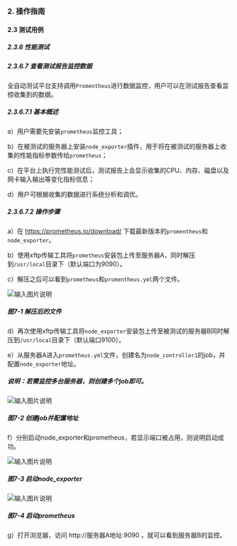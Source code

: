 ### 2. 操作指南

#### 2.3 测试用例

##### 2.3.6 性能测试

##### 2.3.6.7 查看测试报告监控数据

全自动测试平台支持调用` Promentheus `进行数据监控，用户可以在测试报告查看监控收集到的数据。

##### 2.3.6.7.1 基本概述

a）用户需要先安装` prometheus `监控工具；

b）在被测试的服务器上安装` node_exporter `插件，用于将在被测试的服务器上收集的性能指标参数传给` prometheus `；

c）在平台上执行完性能测试后，测试报告上会显示收集的CPU、内存、磁盘以及网卡输入输出等变化指标信息；

d）用户可根据收集的数据进行系统分析和调优。

##### 2.3.6.7.2 操作步骤

a）在 https://prometheus.io/download/ 下载最新版本的` promentheus `和` node_exporter `。

b）使用xftp传输工具将` prometheus `安装包上传至服务器A，同时解压到` /usr/local `目录下（默认端口为9090）。

c）解压之后可以看到` prometheus `和` promentheus.yml `两个文件。

![输入图片说明](../../../images/SoFlu%E5%85%A8%E8%87%AA%E5%8A%A8%E6%B5%8B%E8%AF%95%E5%B9%B3%E5%8F%B0%E6%95%99%E7%A8%8B/2.%20%E6%93%8D%E4%BD%9C%E6%8C%87%E5%8D%97/6.%20%E6%80%A7%E8%83%BD%E6%B5%8B%E8%AF%95/7-1.png)

##### 图7-1 解压后的文件

d）再次使用xftp传输工具将` node_exporter `安装包上传至被测试的服务器B同时解压到` /usr/local `目录下（默认端口9100）。

e）从服务器A进入` prometheus.yml `文件，创建名为` node_controller1 `的job，并配置` node_exporter `地址。

##### 说明：若需监控多台服务器，则创建多个job即可。

![输入图片说明](../../../images/SoFlu%E5%85%A8%E8%87%AA%E5%8A%A8%E6%B5%8B%E8%AF%95%E5%B9%B3%E5%8F%B0%E6%95%99%E7%A8%8B/2.%20%E6%93%8D%E4%BD%9C%E6%8C%87%E5%8D%97/6.%20%E6%80%A7%E8%83%BD%E6%B5%8B%E8%AF%95/7-2.png)

##### 图7-2 创建job并配置地址

f）分别启动node_exporter和prometheus，若显示端口被占用，则说明启动成功。

![输入图片说明](../../../images/SoFlu%E5%85%A8%E8%87%AA%E5%8A%A8%E6%B5%8B%E8%AF%95%E5%B9%B3%E5%8F%B0%E6%95%99%E7%A8%8B/2.%20%E6%93%8D%E4%BD%9C%E6%8C%87%E5%8D%97/6.%20%E6%80%A7%E8%83%BD%E6%B5%8B%E8%AF%95/7-3.png)

##### 图7-3 启动node_exporter

![输入图片说明](../../../images/SoFlu%E5%85%A8%E8%87%AA%E5%8A%A8%E6%B5%8B%E8%AF%95%E5%B9%B3%E5%8F%B0%E6%95%99%E7%A8%8B/2.%20%E6%93%8D%E4%BD%9C%E6%8C%87%E5%8D%97/6.%20%E6%80%A7%E8%83%BD%E6%B5%8B%E8%AF%95/7-4.png)

##### 图7-4 启动prometheus

g）打开浏览器，访问 http://服务器A地址:9090 ，就可以看到服务器B的监控。
